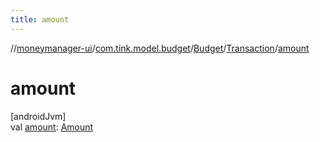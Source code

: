 ```yaml
---
title: amount
---
```

//[moneymanager-ui](../../../../index.html)/[com.tink.model.budget](../../index.html)/[Budget](../index.html)/[Transaction](index.html)/[amount](amount.html)



# amount



[androidJvm]\
val [amount](amount.html): [Amount](../../../com.tink.model.misc/-amount/index.html)





